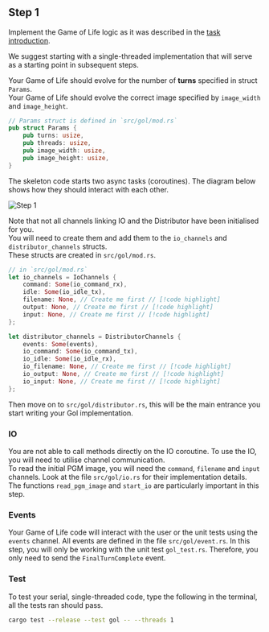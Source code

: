 <!--@include: index.md-->
#

## Step 1

Implement the Game of Life logic as it was described in the [task introduction](../overview#introduction).

We suggest starting with a single-threaded implementation that will serve as a starting point in subsequent steps.

Your Game of Life should evolve for the number of **turns** specified in struct `Params`.\
Your Game of Life should evolve the correct image specified by `image_width` and `image_height`.

``` rust
// Params struct is defined in `src/gol/mod.rs`
pub struct Params {
    pub turns: usize,
    pub threads: usize,
    pub image_width: usize,
    pub image_height: usize,
}
```

The skeleton code starts two async tasks (coroutines).
The diagram below shows how they should interact with each other.

![Step 1](/assets/cw_diagrams-Parallel_1.png)

Note that not all channels linking IO and the Distributor have been initialised for you.\
You will need to create them and add them to the `io_channels` and `distributor_channels` structs.\
These structs are created in `src/gol/mod.rs`.

``` rust
// in `src/gol/mod.rs`
let io_channels = IoChannels {
    command: Some(io_command_rx),
    idle: Some(io_idle_tx),
    filename: None, // Create me first // [!code highlight]
    output: None, // Create me first // [!code highlight]
    input: None, // Create me first // [!code highlight]
};

let distributor_channels = DistributorChannels {
    events: Some(events),
    io_command: Some(io_command_tx),
    io_idle: Some(io_idle_rx),
    io_filename: None, // Create me first // [!code highlight]
    io_output: None, // Create me first // [!code highlight]
    io_input: None, // Create me first // [!code highlight]
};
```

Then move on to `src/gol/distributor.rs`, this will be the main entrance you start writing your Gol implementation.

### IO

You are not able to call methods directly on the IO coroutine.
To use the IO, you will need to utilise channel communication.\
To read the initial PGM image, you will need the `command`, `filename` and `input` channels.
Look at the file `src/gol/io.rs` for their implementation details.\
The functions `read_pgm_image` and `start_io` are particularly important in this step.

### Events

Your Game of Life code will interact with the user or the unit tests using the `events` channel.
All events are defined in the file `src/gol/event.rs`.
In this step, you will only be working with the unit test `gol_test.rs`.
Therefore, you only need to send the `FinalTurnComplete` event.

### Test

To test your serial, single-threaded code, type the following in the terminal, all the tests ran should pass.

``` bash
cargo test --release --test gol -- --threads 1
```

